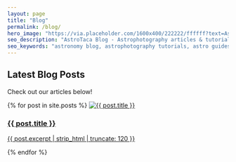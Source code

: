 ```yaml
---
layout: page
title: "Blog"
permalink: /blog/
hero_image: "https://via.placeholder.com/1600x400/222222/ffffff?text=AstroTaca+Blog"
seo_description: "AstroTaca Blog - Astrophotography articles & tutorials"
seo_keywords: "astronomy blog, astrophotography tutorials, astro guides"
---
```


<h2>Latest Blog Posts</h2>
<p>Check out our articles below!</p>

<div class="card-grid">
  {% for post in site.posts %}
    <a class="card" href="{{ post.url }}">
      <img src="https://via.placeholder.com/600x400/555555/ffffff?text={{ post.title | escape }}" alt="{{ post.title }}">
      <div class="card-content">
        <h3>{{ post.title }}</h3>
        <p>{{ post.excerpt | strip_html | truncate: 120 }}</p>
      </div>
    </a>
  {% endfor %}
</div>
